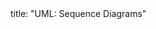 <frontmatter>
title: "UML: Sequence Diagrams"
</frontmatter>

<include src="navbar.md" boilerplate />

<include src="container-inPage-asFlat.md" boilerplate />